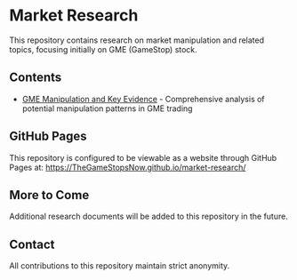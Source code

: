 # Market Research

This repository contains research on market manipulation and related topics, focusing initially on GME (GameStop) stock.

## Contents

- [GME Manipulation and Key Evidence](GME-Manipulation-and-Key-Evidence.md) - Comprehensive analysis of potential manipulation patterns in GME trading

## GitHub Pages

This repository is configured to be viewable as a website through GitHub Pages at:
https://TheGameStopsNow.github.io/market-research/

## More to Come

Additional research documents will be added to this repository in the future. 
## Contact

All contributions to this repository maintain strict anonymity.
